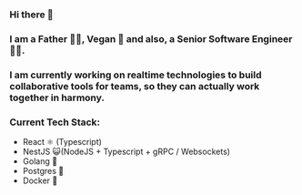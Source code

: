 ### Hi there 👋

### I am a Father 👨‍🍼, Vegan 🥦 and also, a Senior Software Engineer 👨‍💻.

### I am currently working on realtime technologies to build collaborative tools for teams, so they can actually work together in harmony.

### Current Tech Stack:
- React ⚛️ (Typescript)
- NestJS 😺(NodeJS + Typescript + gRPC / Websockets)
- Golang 🐹
- Postgres 🐘
- Docker 🐳

<!--
**Simonwtaylor/Simonwtaylor** is a ✨ _special_ ✨ repository because its `README.md` (this file) appears on your GitHub profile.

Here are some ideas to get you started:

- 🔭 I’m currently working on ...
- 🌱 I’m currently learning ...
- 👯 I’m looking to collaborate on ...
- 🤔 I’m looking for help with ...
- 💬 Ask me about ...
- 📫 How to reach me: ...
- 😄 Pronouns: ...
- ⚡ Fun fact: ...
-->
